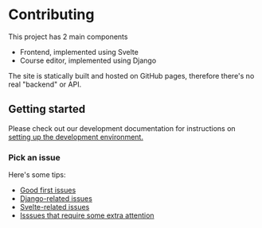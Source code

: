 # Contributing

This project has 2 main components

* Frontend, implemented using Svelte
* Course editor, implemented using Django

The site is statically built and hosted on GitHub pages, therefore there's no real "backend" or API.

## Getting started

Please check out our development documentation for instructions on
[setting up the development environment.](https://librelingo.readthedocs.io/en/latest/#setting-up-the-development-environment)

### Pick an issue

Here's some tips:

* [Good first issues](https://github.com/kantord/LibreLingo/issues?q=is%3Aopen+is%3Aissue+label%3A%22good+first+issue%22)
* [Django-related issues](https://github.com/kantord/LibreLingo/issues?q=is%3Aopen+is%3Aissue+label%3Adjango)
* [Svelte-related issues](https://github.com/kantord/LibreLingo/issues?q=is%3Aopen+is%3Aissue+label%3Asvelte)
* [Isssues that require some extra attention](https://github.com/kantord/LibreLingo/issues?q=is%3Aopen+is%3Aissue+label%3A%22help+wanted%22)
